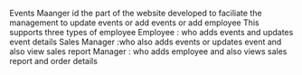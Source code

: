 Events Maanger id the part of the website developed to faciliate the management to update events or add events or add employee
This supports three types of employee
Employee : who adds events and updates event details
Sales Manager :who also adds events or updates event and also view sales report
Manager : who adds employee and also views sales report and order details

